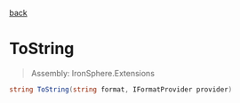 ﻿

[back](/IronSphere.Extensions/types/WeekOfYearStandard)

# ToString

> Assembly: IronSphere.Extensions

```csharp
string ToString(string format, IFormatProvider provider)
```



 